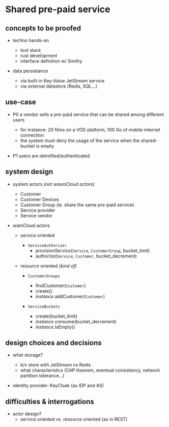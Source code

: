 # Shared pre-paid service

## concepts to be proofed

- techno hands-on
  - tool stack
  - rust development
  - interface definition w/ Smithy

- data persistance
  - via built-in Key-Value JetStream service
  - via external datastore (Redis, SQL...)

## use-case

- P0 a vendor sells a pre-paid service that can be shared among different users
  - for instance: 20 films on a VOD platform, 100 Go of mobile internet connection
  - the system must deny the usage of the service when the shared-bucket is empty

- P1 users are identified/authenticated

## system design

- system actors _(not wasmCloud actors)_
  - Customer
  - Customer Devices
  - Customer Group (ie. share the same pre-paid service)
  - Service provider
  - Service vendor

- wamCloud actors
  - service oriented

    - `ServiceAuthorizer`
      - provisionService(`Service`, `CustomerGroup`, bucket_limit)
      - authorize(`Service`, `Customer`, bucket_decrement)

  - resource oriented _(kind of)_

    - `CustomerGroups`
      - findCustomer(`Customer`)
      - create()
      - _instance_.addCustomer(`Customer`)

    - `ServiceBuckets`
      - create(bucket_limit)
      - _instance_.consume(bucket_decrement)
      - _instance_.IsEmpty()

## design choices and decisions

- what storage?
  - k/v store with JetStream vs Redis
  - what characteristics (CAP theorem, eventual consistency, network partition tolerance...)

- identity provider: KeyCloak (as IDP and AS)

## difficulties & interrogations

- actor design?
  - service oriented vs. resource oriented (as in REST)